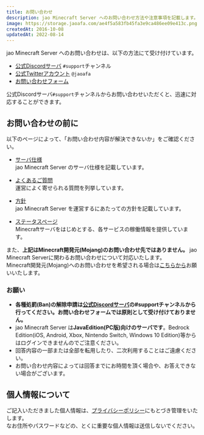 ```yaml
---
title: お問い合わせ
description: jao Minecraft Server へのお問い合わせ方法や注意事項を記載します。
image: https://storage.jaoafa.com/ae4f5a583fb45fa3e9ca486ee09e413c.png
createdAt: 2016-10-08
updatedAt: 2022-08-14
---
```


jao Minecraft Server へのお問い合わせは、以下の方法にて受け付けています。

- [公式Discordサーバ](/blog/join-discord) `#support`チャンネル
- [公式Twitterアカウント](https://twitter.com/jaoafa) `@jaoafa`
- [お問い合わせフォーム](https://forms.gle/Rpj1ZV76p2NsdWMK6)

公式Discordサーバ`#support`チャンネルからお問い合わせいただくと、迅速に対応することができます。

## お問い合わせの前に

以下のページによって、「お問い合わせ内容が解決できないか」をご確認ください。

- [サーバ仕様](/server/specifications)  
  jao Minecraft Server のサーバ仕様を記載しています。

- [よくあるご質問](/support/faq)  
  運営によく寄せられる質問を列挙しています。

- [方針](/server/policies)  
  jao Minecraft Server を運営するにあたっての方針を記載しています。

- [ステータスページ](https://status.jaoafa.com/)  
  Minecraftサーバをはじめとする、各サービスの稼働情報を提供しています。

また、**上記はMinecraft開発元(Mojang)のお問い合わせ先ではありません。** jao Minecraft Serverに関わるお問い合わせについて対応いたします。  
Minecraft開発元(Mojang)へのお問い合わせを希望される場合は[こちらから](https://help.minecraft.net/hc/ja/requests/new)お願いいたします。

### お願い

- **各種処罰(Ban)の解除申請は[公式Discordサーバ](/blog/join-discord)の#supportチャンネルから行ってください。お問い合わせフォームでは原則として受け付けておりません。**
- jao Minecraft Server は**JavaEdition(PC版)向けのサーバです**。Bedrock Edition(iOS, Android, Xbox, Nintendo Switch, Windows 10 Edition)等からはログインできませんのでご注意ください。
- 回答内容の一部または全部を転用したり、二次利用することはご遠慮ください。
- お問い合わせ内容によっては回答までにお時間を頂く場合や、お答えできない場合がございます。

## 個人情報について

ご記入いただきました個人情報は、[プライバシーポリシー](/server/policies/privacy)にもとづき管理をいたします。  
なお住所やパスワードなどの、とくに重要な個人情報は送信しないでください。
